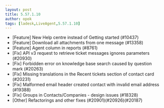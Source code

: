 ```yaml
---
layout: post
title: 5.57.1.10
author: opok
tags: [ladesk,LiveAgent,5.57.1.10]
---
```


- [Feature] New Help centre instead of Getting started (#10437)
- [Feature] Download all attachments from one message (#13358)
- [Feature] Agent column in reports (#8761)
- [Fix] API v3 request to retrieve ticket messages ignores parameters (#20930)
- [Fix] Forbidden error on knowledge base search caused by question mark (#20263)
- [Fix] Missing translations in the Recent tickets section of contact card (#20231)
- [Fix] Malformed email header created contact with invalid email address (#19388)
- [Fix] Groups in Contacts/Companies - design issues (#18328)
- [Other] Refactorings and other fixes (#20901)(#20926)(#20187)
